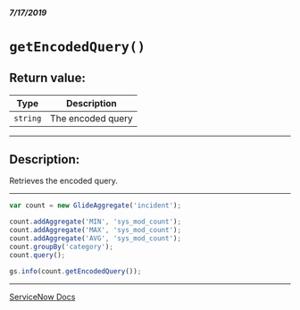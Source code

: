 ##### 7/17/2019
# `getEncodedQuery()`

## Return value:
| Type | Description |
|---|---|
| `string` | The encoded query |

---

## Description:
Retrieves the encoded query.

---

```js
var count = new GlideAggregate('incident');

count.addAggregate('MIN', 'sys_mod_count');
count.addAggregate('MAX', 'sys_mod_count');
count.addAggregate('AVG', 'sys_mod_count');
count.groupBy('category');
count.query();

gs.info(count.getEncodedQuery());
```

---

[ServiceNow Docs](https://developer.servicenow.com/app.do#!/api_doc?v=madrid&id=r_ScopedGlideAggregateGetEncodedQuery)